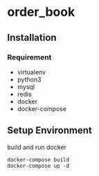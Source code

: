 # order_book

## Installation
### Requirement
- virtualenv
- python3
- mysql
- redis
- docker
- docker-compose

## Setup Environment
build and run docker
```
docker-compose build
docker-compose up -d
```
